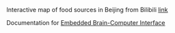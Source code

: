 Interactive map of food sources in Beijing from Bilibili [link](foodoasis.bj)

Documentation for [Embedded Brain-Computer Interface](/EmBCI)
